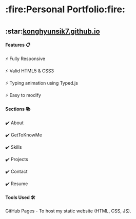 <h1>:fire:Personal Portfolio:fire:<h1>

<h2>:star:<a href="https://konghyunsik7.github.io/">konghyunsik7.github.io</a></h2>


<h4>Features 📋</h4>

<p>⚡️ Fully Responsive
<p>⚡️ Valid HTML5 & CSS3
<p>⚡️ Typing animation using Typed.js
<p>⚡️ Easy to modify

<h4>Sections 📚</h4>
<p>✔️ About
<p>✔️ GetToKnowMe
<p>✔️ Skills
<p>✔️ Projects
<p>✔️ Contact
<p>✔️ Resume

<h4>Tools Used 🛠️</h4>
<p>
GitHub Pages - To host my static website (HTML, CSS, JS).
